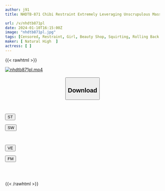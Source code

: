 ```yaml
---
author: j91
title: NHDTB-871 Chibi Restraint Extremely Leveraging Unscrupulous Massage Salon 7

url: /v/nhdtb871pl
date: 2024-01-10T16:15:00Z
image: "nhdtb871pl.jpg"
tags: [Censored, Restraint, Girl, Beauty Shop, Squirting, Rolling Back Eyes - Fainting	]
maker: [ Natural High  ]
actress: [ ]
---
```



{{< rawhtml >}}

<div class="video" data-videoid="g0762DWwaGSvr9">
    <a href="javascript:;">
        <img src="/v/nhdtb871pl/nhdtb871pl.jpg" width="WIDTH" height="HEIGHT" alt="nhdtb871pl.mp4" loading="lazy">
    </a>
</div>

<script type="text/javascript" src="https://j91.asia/asset/on-demand-st.js"></script>

<br>
  <link rel="stylesheet" href="https://j91.asia/asset/bs5.css">
  
  <center>
  <button class="btn btn-primary" type="button" data-bs-toggle="collapse" data-bs-target=".multi-collapse" aria-expanded="false" aria-controls="multiCollapseExample1 multiCollapseExample2"><h2>Download</h2></button></center>
</p>
<div class="row">
  <div class="col">
    <div class="collapse multi-collapse" id="multiCollapseExample1">
      <div class="card card-body">
	      	      <br>
<div class="buttons">  
<p><a href="https://streamtape.to/v/g0762DWwaGSvr9" target="_blank"><button class="btn-hover color-3"><i class="fa fa-download"></i> ST</button></a></p>
<p><a href="https://flaswish.com/v3af1uua2x11" target="_blank"><button class="btn-hover color-2"><i class="fa fa-download"></i> SW</button></a></p></div>
    </div>
  </div>
</div>
  <div class="col">
    <div class="collapse multi-collapse" id="multiCollapseExample2">
      <div class="card card-body">
	      <br>
<div class="buttons">
<p><a href="https://veev.to/d/27impfmEfOYYcQZPXlT9yvF9tnefMf6ykdqg5HA" target="_blank"><button class="btn-hover color-9"><i class="fa fa-download"></i> VE</button></a></p>
<p><a href="javascript:;" target="_blank"><button class="btn-hover color-8"><i class="fa fa-download"></i> FM</button></a></p></div>
<br><br>
      </div>
    </div>
  </div>
</div>

{{< /rawhtml >}}